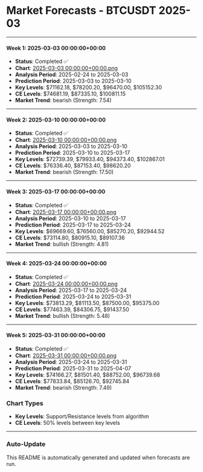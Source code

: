 # Market Forecasts - BTCUSDT 2025-03

---

#### Week 1: 2025-03-03 00:00:00+00:00
- **Status**: Completed ✅
- **Chart**: <a href="./2025-03-03 00:00:00+00:00.png">2025-03-03 00:00:00+00:00.png</a>
- **Analysis Period**: 2025-02-24 to 2025-03-03
- **Prediction Period**: 2025-03-03 to 2025-03-10
- **Key Levels**: $71162.18, $78200.20, $96470.00, $105152.30
- **CE Levels**: $74681.19, $87335.10, $100811.15
- **Market Trend**: bearish (Strength: 7.54)

---

#### Week 2: 2025-03-10 00:00:00+00:00
- **Status**: Completed ✅
- **Chart**: <a href="./2025-03-10 00:00:00+00:00.png">2025-03-10 00:00:00+00:00.png</a>
- **Analysis Period**: 2025-03-03 to 2025-03-10
- **Prediction Period**: 2025-03-10 to 2025-03-17
- **Key Levels**: $72739.39, $79933.40, $94373.40, $102867.01
- **CE Levels**: $76336.40, $87153.40, $98620.20
- **Market Trend**: bearish (Strength: 17.50)

---

#### Week 3: 2025-03-17 00:00:00+00:00
- **Status**: Completed ✅
- **Chart**: <a href="./2025-03-17 00:00:00+00:00.png">2025-03-17 00:00:00+00:00.png</a>
- **Analysis Period**: 2025-03-10 to 2025-03-17
- **Prediction Period**: 2025-03-17 to 2025-03-24
- **Key Levels**: $69669.60, $76560.00, $85270.20, $92944.52
- **CE Levels**: $73114.80, $80915.10, $89107.36
- **Market Trend**: bullish (Strength: 4.81)

---

#### Week 4: 2025-03-24 00:00:00+00:00
- **Status**: Completed ✅
- **Chart**: <a href="./2025-03-24 00:00:00+00:00.png">2025-03-24 00:00:00+00:00.png</a>
- **Analysis Period**: 2025-03-17 to 2025-03-24
- **Prediction Period**: 2025-03-24 to 2025-03-31
- **Key Levels**: $73813.29, $81113.50, $87500.00, $95375.00
- **CE Levels**: $77463.39, $84306.75, $91437.50
- **Market Trend**: bullish (Strength: 5.48)

---

#### Week 5: 2025-03-31 00:00:00+00:00
- **Status**: Completed ✅
- **Chart**: <a href="./2025-03-31 00:00:00+00:00.png">2025-03-31 00:00:00+00:00.png</a>
- **Analysis Period**: 2025-03-24 to 2025-03-31
- **Prediction Period**: 2025-03-31 to 2025-04-07
- **Key Levels**: $74166.27, $81501.40, $88752.00, $96739.68
- **CE Levels**: $77833.84, $85126.70, $92745.84
- **Market Trend**: bearish (Strength: 7.49)

### Chart Types

- **Key Levels**: Support/Resistance levels from algorithm
- **CE Levels**: 50% levels between key levels

---

### Auto-Update

This README is automatically generated and updated when forecasts are run.
